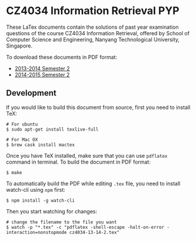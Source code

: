 # CZ4034 Information Retrieval PYP

These LaTex documents contain the solutions of past year examination questions of the course CZ4034 Information Retrieval, offered by School of Computer Science and Engineering, Nanyang Technological University, Singapore. 

To download these documents in PDF format: 

- [2013-2014 Semester 2](https://github.com/Andyccs/information-retrieval-pyp/releases/download/v0.2/cz4034-13-14-2.pdf)
- [2014-2015 Semester 2](https://github.com/Andyccs/information-retrieval-pyp/releases/download/v0.2/cz4034-14-15-2.pdf)

## Development

If you would like to build this document from source, first you need to install TeX:

```Shell
# For ubuntu
$ sudo apt-get install texlive-full

# For Mac OX
$ brew cask install mactex
```

Once you have TeX installed, make sure that you can use `pdflatex` command in terminal. To build the document in PDF format:

```Shell
$ make
```

To automatically build the PDF while editing `.tex` file, you need to install watch-cli using `npm` first:

```Shell
$ npm install -g watch-cli
```

Then you start watching for changes:

```Shell
# change the filename to the file you want
$ watch -p "*.tex" -c "pdflatex -shell-escape -halt-on-error -interaction=nonstopmode cz4034-13-14-2.tex"
```
